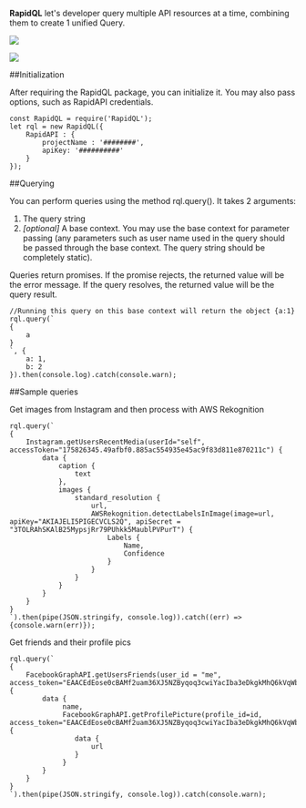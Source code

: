 **RapidQL** let's developer query multiple API resources at a time, combining them to create 1 unified Query.

![](http://imgur.com/download/qSQWBoE)

[![](https://circleci.com/gh/iddogino/rapidql.svg?style=shield&circle-token=70838eabb9e7255c543594d9c12d44db3e9b979e)](http://rapidql.com)

##Initialization

After requiring the RapidQL package, you can initialize it. You may also pass options, such as RapidAPI credentials.

    const RapidQL = require('RapidQL');
    let rql = new RapidQL({
        RapidAPI : {
            projectName : '########',
            apiKey: '##########'
        }
    });

##Querying

You can perform queries using the method rql.query(). It takes 2 arguments:

1. The query string
2. *[optional]* A base context. You may use the base context for parameter passing (any parameters such as user name used in the query should be passed through the base context. The query string should be completely static).

Queries return promises. If the promise rejects, the returned value will be the error message. If the query resolves, the returned value will be the query result.

    //Running this query on this base context will return the object {a:1}
    rql.query(`
    {
        a
    }
    `, {
        a: 1,
        b: 2
    }).then(console.log).catch(console.warn);


##Sample queries

Get images from Instagram and then process with AWS Rekognition

    rql.query(`
    {
        Instagram.getUsersRecentMedia(userId="self", accessToken="175826345.49afbf0.885ac554935e45ac9f83d811e870211c") {
            data {
                caption {
                    text
                },
                images {
                    standard_resolution {
                        url,
                        AWSRekognition.detectLabelsInImage(image=url, apiKey="AKIAJELI5PIGECVCLS2Q", apiSecret = "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") {
                            Labels {
                                Name,
                                Confidence
                            }
                        }
                    }
                }
            }
        }
    }
    `).then(pipe(JSON.stringify, console.log)).catch((err) => {console.warn(err)});


Get friends and their profile pics

    rql.query(`
    {
        FacebookGraphAPI.getUsersFriends(user_id = "me", access_token="EAACEdEose0cBAMf2uam36XJ5NZByqoq3cwiYacIba3eDkgkMhQ6kVqWbg5zLXw2LgAkZAgYQA9qRZAcYGVP527AHXakDDnF38YOZAZBnQDTQZCmKlG8ZCOFBDSZABdllBteFzzgnBFCQihxO3Vl7wuwZBrXvXLJ61JvaYWVpqoqTDcwZDZD") {
            data {
                 name,
                 FacebookGraphAPI.getProfilePicture(profile_id=id, access_token="EAACEdEose0cBAMf2uam36XJ5NZByqoq3cwiYacIba3eDkgkMhQ6kVqWbg5zLXw2LgAkZAgYQA9qRZAcYGVP527AHXakDDnF38YOZAZBnQDTQZCmKlG8ZCOFBDSZABdllBteFzzgnBFCQihxO3Vl7wuwZBrXvXLJ61JvaYWVpqoqTDcwZDZD"){
                    data {
                        url
                    }
                 }
            }
        }
    }
    `).then(pipe(JSON.stringify, console.log)).catch(console.warn);
